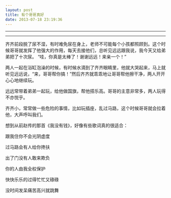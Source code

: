 ```yaml
---
layout: post
title: 有个哥哥真好
date: 2013-07-18 23:19:36
---
```


<meta http-equiv='Content-Type' content='text/html; charset=utf-8' />

---

---

齐齐前段脱了尿不湿，有时难免尿在身上，老师不可能每个小孩都照顾到。这个时候哥哥就发挥了他强大的作用，每天去接他们，总听见远远跟我说，我今天又给弟弟把了十次尿。
“哇，你真是太棒了！谢谢远远！来亲一个！”


两人一起在浴缸泡澡的时候，有时候水滴到了齐齐眼睛里，他就大哭起来，马上就听见远远说，“来，哥哥帮你搞！”然后齐齐就乖乖地让哥哥帮他擦干净，两人开开心心地继续玩。

远远常带着弟弟一起玩，给他做国旗，帮他搭乐高。哥哥的主意非常多，两人玩得不亦悦乎。

齐齐小，常常做一些危险的事情，比如玩插座，乱过马路，这个时候哥哥就会拉着他，大声呼叫我们。

想到从前赵传的那首《我没有钱》，好像有些歌词真的很适合：



跟我住你不会光阴虚度

过马路会有人给你搀扶

出了门没有人敢来欺负

你的人由我全权保护

快快乐乐的过得忙忙又碌碌

没时间发呆痛苦高兴就跳舞


